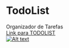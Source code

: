 # TodoList
Organizador de Tarefas <br>
[Link para TODOLIST](https://wilhiamjr.github.io/TodoList/)<br>
[![Alt text](https://assets.digitalocean.com/articles/alligator/boo.svg)](https://digitalocean.com)
